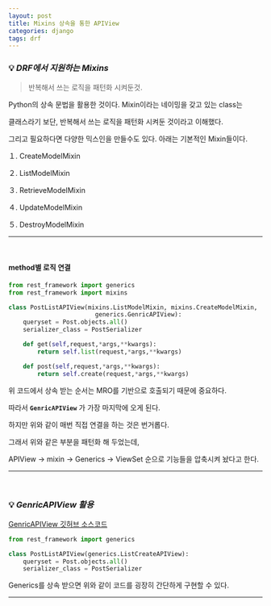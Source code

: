 ```yaml
---
layout: post
title: Mixins 상속을 통한 APIView
categories: django
tags: drf
---
```


### 💡 ***DRF에서 지원하는 Mixins***

> 반복해서 쓰는 로직을 패턴화 시켜둔것. 

Python의 상속 문법을 활용한 것이다. Mixin이라는 네이밍을 갖고 있는 class는 

클래스라기 보단, 반복해서 쓰는 로직을 패턴화 시켜둔 것이라고 이해했다. 

그리고 필요하다면 다양한 믹스인을 만들수도 있다. 아래는 기본적인 Mixin들이다.

１. CreateModelMixin

２. ListModelMixin

３. RetrieveModelMixin

４. UpdateModelMixin

５. DestroyModelMixin

---

<br>

#### method별 로직 연결 

```python
from rest_framework import generics 
from rest_framework import mixins

class PostListAPIView(mixins.ListModelMixin, mixins.CreateModelMixin,
                        generics.GenricAPIView):
    queryset = Post.objects.all()
    serializer_class = PostSerializer

    def get(self,request,*args,**kwargs):
        return self.list(request,*args,**kwargs)

    def post(self,request,*args,**kwargs):
        return self.create(request,*args,**kwargs)

```

위 코드에서 상속 받는 순서는 MRO를 기반으로 호출되기 때문에 중요하다.

따라서 **`GenricAPIView`** 가 가장 마지막에 오게 된다.

하지만 위와 같이 매번 직접 연결을 하는 것은 번거롭다.

그래서 위와 같은 부분을 패턴화 해 두었는데,

APIView → mixin → Generics → ViewSet 순으로 기능들을 압축시켜 놨다고 한다.

---

<br>

### 💡 ***GenricAPIView 활용***

[GenricAPIView 깃허브 소스코드](https://github.com/encode/django-rest-framework/blob/3.11.0/rest_framework/generics.py) 

```python
from rest_framework import generics

class PostListAPIView(generics.ListCreateAPIView):
    queryset = Post.objects.all()
    serializer_class = PostSerializer
```
Generics를 상속 받으면 위와 같이 코드를 굉장히 간단하게 구현할 수 있다.

---